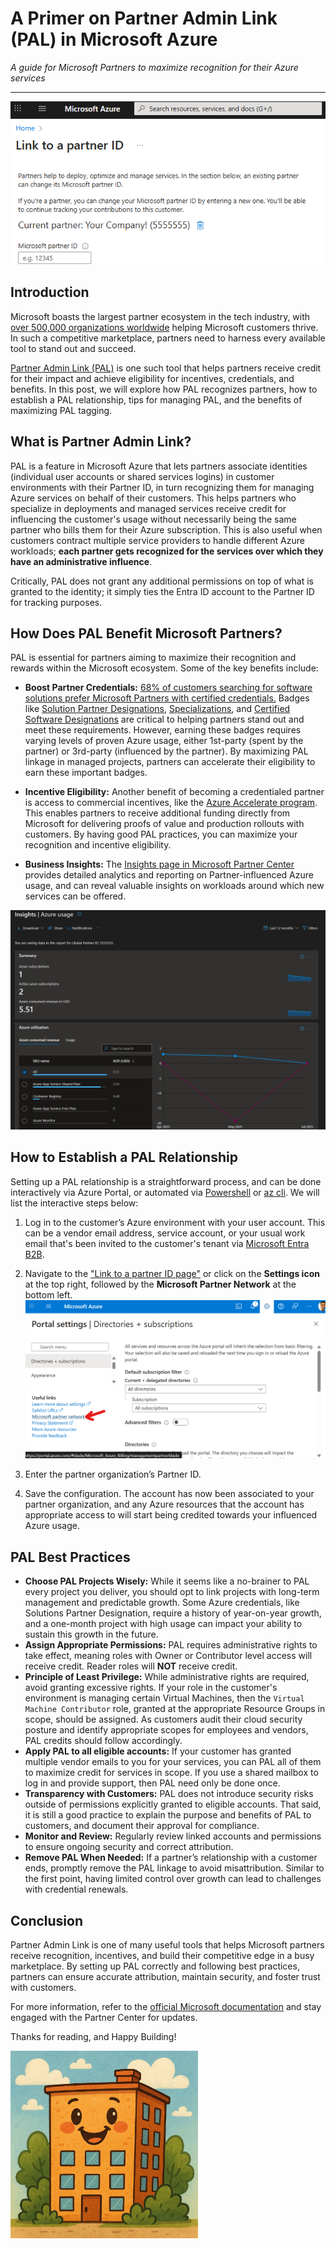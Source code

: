 # A Primer on Partner Admin Link (PAL) in Microsoft Azure

*A guide for Microsoft Partners to maximize recognition for their Azure services*

---

![Partner Admin Link can be configured in the Microsoft Azure Portal](../assets/images/2025-08-08-Primer-Partner-Admin-Link/pal-config-screenshot.png)

## Introduction

Microsoft boasts the largest partner ecosystem in the tech industry, with [over 500,000 organizations worldwide](https://blogs.microsoft.com/blog/2025/03/24/microsoft-at-50-the-journey-and-future-of-the-partner-ecosystem/) helping Microsoft customers thrive. In such a competitive marketplace, partners need to harness every available tool to stand out and succeed. 

[Partner Admin Link (PAL)](https://learn.microsoft.com/en-us/azure/cost-management-billing/manage/link-partner-id) is one such tool that helps partners receive credit for their impact and achieve eligibility for incentives, credentials, and benefits. In this post, we will explore how PAL recognizes partners, how to establish a PAL relationship, tips for managing PAL, and the benefits of maximizing PAL tagging.

## What is Partner Admin Link?

PAL is a feature in Microsoft Azure that lets partners associate identities (individual user accounts or shared services logins) in customer environments with their Partner ID, in turn recognizing them for managing Azure services on behalf of their customers. This helps partners who specialize in deployments and managed services receive credit for influencing the customer's usage without necessarily being the same partner who bills them for their Azure subscription. This is also useful when customers contract multiple service providers to handle different Azure workloads; **each partner gets recognized for the services over which they have an administrative influence**.

Critically, PAL does not grant any additional permissions on top of what is granted to the identity; it simply ties the Entra ID account to the Partner ID for tracking purposes.

## How Does PAL Benefit Microsoft Partners?

PAL is essential for partners aiming to maximize their recognition and rewards within the Microsoft ecosystem. Some of the key benefits include:

- **Boost Partner Credentials:** [68% of customers searching for software solutions prefer Microsoft Partners with certified credentials.](https://learn.microsoft.com/en-us/partner-center/referrals/solutions-partner-certified-software-designations-benefits#overview-of-benefits) Badges like [Solution Partner Designations](https://learn.microsoft.com/en-us/partner-center/membership/introduction-to-pcs), [Specializations](https://learn.microsoft.com/en-us/partner-center/membership/specializations), and [Certified Software Designations](https://learn.microsoft.com/en-us/partner-center/referrals/solutions-partner-certified-software-designations-introduction) are critical to helping partners stand out and meet these requirements. However, earning these badges requires varying levels of proven Azure usage, either 1st-party (spent by the partner) or 3rd-party (influenced by the partner). By maximizing PAL linkage in managed projects, partners can accelerate their eligibility to earn these important badges.

- **Incentive Eligibility:** Another benefit of becoming a credentialed partner is access to commercial incentives, like the [Azure Accelerate program](https://partner.microsoft.com/en-us/partnership/azure-offerings). This enables partners to receive additional funding directly from Microsoft for delivering proofs of value and production rollouts with customers. By having good PAL practices, you can maximize your recognition and incentive eligibility.

- **Business Insights:** The [Insights page in Microsoft Partner Center](https://partner.microsoft.com/en-us/dashboard/insights/partnerinsights/azureusage) provides detailed analytics and reporting on Partner-influenced Azure usage, and can reveal valuable insights on workloads around which new services can be offered.

![Screenshot of a Partner's influenced Azure usage.](../assets/images/2025-08-08-Primer-Partner-Admin-Link/pal-insights.png)


## How to Establish a PAL Relationship

Setting up a PAL relationship is a straightforward process, and can be done interactively via Azure Portal, or automated via [Powershell](https://learn.microsoft.com/en-us/azure/cost-management-billing/manage/link-partner-id#use-powershell-to-link-to-a-new-partner-id) or [az cli](https://learn.microsoft.com/en-us/azure/cost-management-billing/manage/link-partner-id#use-the-azure-cli-to-link-to-a-new-partner-id). We will list the interactive steps below:

1. Log in to the customer’s Azure environment with your user account. This can be a vendor email address, service account, or your usual work email that's been invited to the customer's tenant via [Microsoft Entra B2B](https://learn.microsoft.com/en-us/entra/external-id/user-properties).

2. Navigate to the ["Link to a partner ID page"](https://portal.azure.com/#view/Microsoft_Azure_Billing/ManagementPartnerBlade) or click on the **Settings icon** at the top right, followed by the **Microsoft Partner Network** at the bottom left.
![Find the link in the Azure Portal](../assets/images/2025-08-08-Primer-Partner-Admin-Link/pal-portal.png)

3. Enter the partner organization’s Partner ID.

4. Save the configuration. The account has now been associated to your partner organization, and any Azure resources that the account has appropriate access to will start being credited towards your influenced Azure usage.


## PAL Best Practices

- **Choose PAL Projects Wisely:** While it seems like a no-brainer to PAL every project you deliver, you should opt to link projects with long-term management and predictable growth. Some Azure credentials, like Solutions Partner Designation, require a history of year-on-year growth, and a one-month project with high usage can impact your ability to sustain this growth in the future.
- **Assign Appropriate Permissions:** PAL requires administrative rights to take effect, meaning roles with Owner or Contributor level access will receive credit. Reader roles will **NOT** receive credit.
- **Principle of Least Privilege:** While administrative rights are required, avoid granting excessive rights. If your role in the customer's environment is managing certain Virtual Machines, then the `Virtual Machine Contributor` role, granted at the appropriate Resource Groups in scope, should be assigned. As customers audit their cloud security posture and identify appropriate scopes for employees and vendors, PAL credits should follow accordingly.
- **Apply PAL to all eligible accounts:** If your customer has granted multiple vendor emails to you for your services, you can PAL all of them to maximize credit for services in scope. If you use a shared mailbox to log in and provide support, then PAL need only be done once.
- **Transparency with Customers:** PAL does not introduce security risks outside of permissions explicitly granted to eligible accounts. That said, it is still a good practice to explain the purpose and benefits of PAL to customers, and document their approval for compliance.
- **Monitor and Review:** Regularly review linked accounts and permissions to ensure ongoing security and correct attribution.
- **Remove PAL When Needed:** If a partner’s relationship with a customer ends, promptly remove the PAL linkage to avoid misattribution. Similar to the first point, having limited control over growth can lead to challenges with credential renewals.

## Conclusion

Partner Admin Link is one of many useful tools that helps Microsoft partners receive recognition, incentives, and build their competitive edge in a busy marketplace. By setting up PAL correctly and following best practices, partners can ensure accurate attribution, maintain security, and foster trust with customers. 

For more information, refer to the [official Microsoft documentation](https://learn.microsoft.com/en-us/azure/cost-management-billing/manage/link-partner-id) and stay engaged with the Partner Center for updates.

Thanks for reading, and Happy Building!

<img src="../assets/images/happy-building.png" alt="Happy Building" width="300"/>